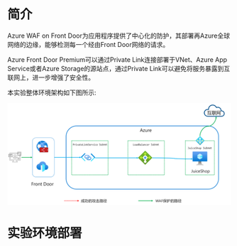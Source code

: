 # 简介 
Azure WAF on Front Door为应用程序提供了中心化的防护，其部署再Azure全球网络的边缘，能够检测每一个经由Front Door网络的请求。

Azure Front Door Premium可以通过Private Link连接部署于VNet、Azure App Service或者Azure Storage的源站点，通过Private Link可以避免将服务暴露到互联网上，进一步增强了安全性。

本实验整体环境架构如下图所示:  

![Front Door Architecture](./images/Arch/FrontDoor-Arc.png)

# 实验环境部署  
